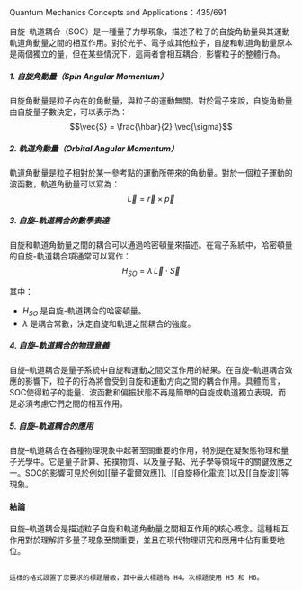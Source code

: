 Quantum Mechanics Concepts and Applications：435/691


自旋–軌道耦合（SOC）是一種量子力學現象，描述了粒子的自旋角動量與其運動軌道角動量之間的相互作用。對於光子、電子或其他粒子，自旋和軌道角動量原本是兩個獨立的量，但在某些情況下，這兩者會相互耦合，影響粒子的整體行為。

##### 1. 自旋角動量（Spin Angular Momentum）

自旋角動量是粒子內在的角動量，與粒子的運動無關。對於電子來說，自旋角動量由自旋量子數決定，可以表示為：
$$\vec{S} = \frac{\hbar}{2} \vec{\sigma}$$

##### 2. 軌道角動量（Orbital Angular Momentum）

軌道角動量是粒子相對於某一參考點的運動所帶來的角動量。對於一個粒子運動的波函數，軌道角動量可以寫為：
$$\vec{L} = \vec{r} \times \vec{p}$$

##### 3. 自旋–軌道耦合的數學表達

自旋和軌道角動量之間的耦合可以通過哈密頓量來描述。在電子系統中，哈密頓量的自旋-軌道耦合項通常可以寫作：
$$H_{SO} = \lambda \, \vec{L} \cdot \vec{S}$$

其中：
- $H_{SO}$ 是自旋-軌道耦合的哈密頓量。
- $\lambda$ 是耦合常數，決定自旋和軌道之間耦合的強度。

##### 4. 自旋–軌道耦合的物理意義

自旋–軌道耦合是量子系統中自旋和運動之間交互作用的結果。在自旋–軌道耦合效應的影響下，粒子的行為將會受到自旋和運動方向之間的耦合作用。具體而言，SOC使得粒子的能量、波函數和偏振狀態不再是簡單的自旋或軌道獨立表現，而是必須考慮它們之間的相互作用。

##### 5. 自旋–軌道耦合的應用

自旋–軌道耦合在各種物理現象中起著至關重要的作用，特別是在凝聚態物理和量子光學中。它是量子計算、拓撲物質、以及量子點、光子學等領域中的關鍵效應之一。SOC的影響可見於例如[[量子霍爾效應]]、[[自旋極化電流]]以及[[自旋波]]等現象。

#### 結論

自旋–軌道耦合是描述粒子自旋和軌道角動量之間相互作用的核心概念。這種相互作用對於理解許多量子現象至關重要，並且在現代物理研究和應用中佔有重要地位。
```

這樣的格式設置了您要求的標題層級，其中最大標題為 H4，次標題使用 H5 和 H6。